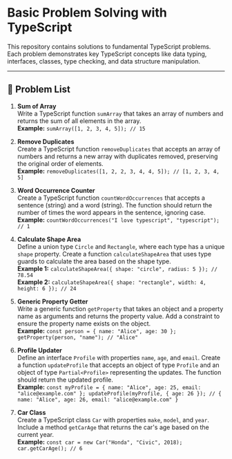 # Basic Problem Solving with TypeScript

This repository contains solutions to fundamental TypeScript problems. Each problem demonstrates key TypeScript concepts like data typing, interfaces, classes, type checking, and data structure manipulation.

---

## 📝 Problem List

1. **Sum of Array**  
   Write a TypeScript function `sumArray` that takes an array of numbers and returns the sum of all elements in the array.  
   **Example:** `sumArray([1, 2, 3, 4, 5]); // 15`

2. **Remove Duplicates**  
   Create a TypeScript function `removeDuplicates` that accepts an array of numbers and returns a new array with duplicates removed, preserving the original order of elements.  
   **Example:** `removeDuplicates([1, 2, 2, 3, 4, 4, 5]); // [1, 2, 3, 4, 5]`

3. **Word Occurrence Counter**  
   Create a TypeScript function `countWordOccurrences` that accepts a sentence (string) and a word (string). The function should return the number of times the word appears in the sentence, ignoring case.  
   **Example:** `countWordOccurrences("I love typescript", "typescript"); // 1`

4. **Calculate Shape Area**  
   Define a union type `Circle` and `Rectangle`, where each type has a unique `shape` property. Create a function `calculateShapeArea` that uses type guards to calculate the area based on the shape type.  
   **Example 1:** `calculateShapeArea({ shape: "circle", radius: 5 }); // 78.54`  
   **Example 2:** `calculateShapeArea({ shape: "rectangle", width: 4, height: 6 }); // 24`

5. **Generic Property Getter**  
   Write a generic function `getProperty` that takes an object and a property name as arguments and returns the property value. Add a constraint to ensure the property name exists on the object.  
   **Example:** `const person = { name: "Alice", age: 30 }; getProperty(person, "name"); // "Alice"`

6. **Profile Updater**  
   Define an interface `Profile` with properties `name`, `age`, and `email`. Create a function `updateProfile` that accepts an object of type `Profile` and an object of type `Partial<Profile>` representing the updates. The function should return the updated profile.  
   **Example:** `const myProfile = { name: "Alice", age: 25, email: "alice@example.com" }; updateProfile(myProfile, { age: 26 }); // { name: "Alice", age: 26, email: "alice@example.com" }`

7. **Car Class**  
   Create a TypeScript class `Car` with properties `make`, `model`, and `year`. Include a method `getCarAge` that returns the car's age based on the current year.  
   **Example:** `const car = new Car("Honda", "Civic", 2018); car.getCarAge(); // 6`
